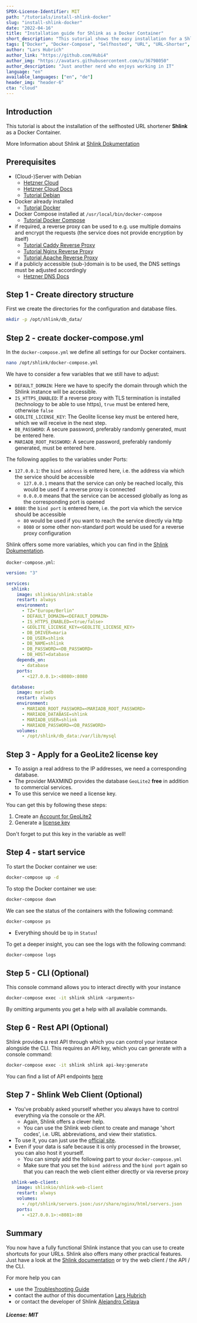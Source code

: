```yaml
---
SPDX-License-Identifier: MIT
path: "/tutorials/install-shlink-docker"
slug: "install-shlink-docker"
date: "2022-04-16"
title: "Installation guide for Shlink as a Docker Container"
short_description: "This sutorial shows the easy installation for a Shlink Instance as a Docker Container. Shlink is a selfhosted URL shortener."
tags: ["Docker", "Docker-Compose", "Selfhosted", "URL", "URL-Shorter", "Lang:PHP"]
author: "Lars Hubrich"
author_link: "https://github.com/Hubi4"
author_img: "https://avatars.githubusercontent.com/u/36798050"
author_description: "Just another nerd who enjoys working in IT"
language: "en"
available_languages: ["en", "de"]
header_img: "header-6"
cta: "cloud"
---
```



## Introduction

This tutorial is about the installation of the selfhosted URL shortener __Shlink__ as a Docker Container.

More Information about Shlink at [Shlink Dokumentation](https://shlink.io/documentation/ "Shlink Dokumentation")


## Prerequisites

* (Cloud-)Server with Debian
  * [Hetzner Cloud](https://www.hetzner.com/cloud)
  * [Hetzner Cloud Docs](https://docs.hetzner.com/cloud/)
  * [Tutorial Debian](https://www.debian.org/releases/stable/amd64/)
* Docker already installed
  * [Tutorial Docker](https://docs.docker.com/install/linux/docker-ce/debian/)
* Docker Compose installed at `/usr/local/bin/docker-compose`
  * [Tutorial Docker Compose](https://docs.docker.com/compose/install/)
* if required, a reverse proxy can be used to e.g. use multiple domains and encrypt the requests (the service does not provide encryption by itself)
  * [Tutorial Caddy Reverse Proxy](https://community.hetzner.com/tutorials/caddy-as-simple-reverse-proxy-and-file-server)
  * [Tutorial Nginx Reverse Proxy](https://docs.nginx.com/nginx/admin-guide/web-server/reverse-proxy/)
  * [Tutorial Apache Reverse Proxy](https://httpd.apache.org/docs/2.4/howto/reverse_proxy.html)
* if a publicly accessible (sub-)domain is to be used, the DNS settings must be adjusted accordingly
  * [Hetzner DNS Docs](https://docs.hetzner.com/de/dns-console/dns/general/dns-overview/)


## Step 1 - Create directory structure

First we create the directories for the configuration and database files.

```bash
mkdir -p /opt/shlink/db_data/
```


## Step 2 - create docker-compose.yml

In the `docker-compose.yml` we define all settings for our Docker containers.

```bash
nano /opt/shlink/docker-compose.yml
```

We have to consider a few variables that we still have to adjust:
- `DEFAULT_DOMAIN`: Here we have to specify the domain through which the Shlink instance will be accessible.
- `IS_HTTPS_ENABLED`: If a reverse proxy with TLS termination is installed (technology to be able to use https), `true` must be entered here, otherwise `false`
- `GEOLITE_LICENSE_KEY`: The Geolite license key must be entered here, which we will receive in the next step.
- `DB_PASSWORD`: A secure password, preferably randomly generated, must be entered here.
- `MARIADB_ROOT_PASSWORD`: A secure password, preferably randomly generated, must be entered here.

The following applies to the variables under Ports:
- `127.0.0.1`: the `bind address` is entered here, i.e. the address via which the service should be accessible
  - `127.0.0.1` means that the service can only be reached locally, this would be used if a reverse proxy is connected
  - `0.0.0.0` means that the service can be accessed globally as long as the corresponding port is opened
- `8080`: the `bind port` is entered here, i.e. the port via which the service should be accessible
  - `80` would be used if you want to reach the service directly via http
  - `8080` or some other non-standard port would be used for a reverse proxy configuration

Shlink offers some more variables, which you can find in the [Shlink Dokumentation](https://shlink.io/documentation/environment-variables/ "Shlink Dokumentation").

`docker-compose.yml`:
```yml
version: "3"

services:
  shlink:
    image: shlinkio/shlink:stable
    restart: always
    environment:
      - TZ="Europe/Berlin"
      - DEFAULT_DOMAIN=<DEFAULT_DOMAIN>
      - IS_HTTPS_ENABLED=<true/false>
      - GEOLITE_LICENSE_KEY=<GEOLITE_LICENSE_KEY>
      - DB_DRIVER=maria
      - DB_USER=shlink
      - DB_NAME=shlink
      - DB_PASSWORD=<DB_PASSWORD>
      - DB_HOST=database
    depends_on:
      - database
    ports:
      - <127.0.0.1>:<8080>:8080

  database:
    image: mariadb
    restart: always
    environment:
      - MARIADB_ROOT_PASSWORD=<MARIADB_ROOT_PASSWORD>
      - MARIADB_DATABASE=shlink
      - MARIADB_USER=shlink
      - MARIADB_PASSWORD=<DB_PASSWORD>
    volumes:
      - /opt/shlink/db_data:/var/lib/mysql

```


## Step 3 - Apply for a GeoLite2 license key

- To assign a real address to the IP addresses, we need a corresponding database.
- The provider MAXMIND provides the database `GeoLite2` __free__ in addition to commercial services.
- To use this service we need a license key.

You can get this by following these steps:
1. Create an [Account for GeoLite2](https://www.maxmind.com/en/geolite2/signup "Maxmind")
2. Generate a [license key](https://www.maxmind.com/en/accounts/current/license-key "Maxmind")

Don't forget to put this key in the variable as well!


## Step 4 - start service

To start the Docker container we use:
```bash
docker-compose up -d
```

To stop the Docker container we use:
```bash
docker-compose down
```

We can see the status of the containers with the following command:
```bash
docker-compose ps
```
- Everything should be `Up` in `Status`!

To get a deeper insight, you can see the logs with the following command:
```bash
docker-compose logs
```


## Step 5 - CLI (Optional)

This console command allows you to interact directly with your instance
```bash
docker-compose exec -it shlink shlink <arguments>
```

By omitting arguments you get a help with all available commands.


## Step 6 - Rest API (Optional)

Shlink provides a rest API through which you can control your instance alongside the CLI.
This requires an API key, which you can generate with a console command:
```bash
docker-compose exec -it shlink shlink api-key:generate
```
You can find a list of API endpoints [here](https://api-spec.shlink.io/ "API endpoints")


## Step 7 - Shlink Web Client (Optional)

- You've probably asked yourself whether you always have to control everything via the console or the API.
  - Again, Shlink offers a clever help.
  - You can use the Shlink web client to create and manage 'short codes', i.e. URL abbreviations, and view their statistics.
- To use it, you can just use the [official site](https://app.shlink.io/).
- Even if your data is safe because it is only processed in the browser, you can also host it yourself.
  - You can simply add the following part to your `docker-compose.yml`
  - Make sure that you set the `bind address` and the `bind port` again so that you can reach the web client either directly or via reverse proxy

```yml
  shlink-web-client:
    image: shlinkio/shlink-web-client
    restart: always
    volumes:
      - /opt/shlink/servers.json:/usr/share/nginx/html/servers.json
    ports:
      - <127.0.0.1>:<8081>:80
```


## Summary

You now have a fully functional Shlink instance that you can use to create shortcuts for your URLs.
Shlink also offers many other practical features.
Just have a look at the [Shlink documentation](https://shlink.io/documentation/ "Shlink documentation") or try the web client / the API / the CLI.

For more help you can
- use the [Troubleshooting Guide](https://shlink.io/documentation/troubleshooting/ "Troubleshooting Guide")
- contact the author of this documentation [Lars Hubrich](https://github.com/Hubi4 "Lars Hubrich")
- or contact the developer of Shlink [Alejandro Celaya](https://github.com/acelaya "Alejandro Celaya")


##### License: MIT

<!--

Contributor's Certificate of Origin

By making a contribution to this project, I certify that:

(a) The contribution was created in whole or in part by me and I have
    the right to submit it under the license indicated in the file; or

(b) The contribution is based upon previous work that, to the best of my
    knowledge, is covered under an appropriate license and I have the
    right under that license to submit that work with modifications,
    whether created in whole or in part by me, under the same license
    (unless I am permitted to submit under a different license), as
    indicated in the file; or

(c) The contribution was provided directly to me by some other person
    who certified (a), (b) or (c) and I have not modified it.

(d) I understand and agree that this project and the contribution are
    public and that a record of the contribution (including all personal
    information I submit with it, including my sign-off) is maintained
    indefinitely and may be redistributed consistent with this project
    or the license(s) involved.

Signed-off-by: Lars Hubrich <git@lars-hubrich.de>

-->
